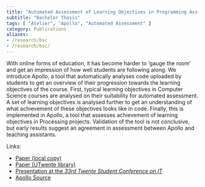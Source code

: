 ```yaml
---
title: "Automated Assessment of Learning Objectives in Programming Assignments"
subtitle: "Bachelor Thesis"
tags: [ "Atelier", "Apollo", "Automated Assessment" ]
category: Publications
aliases:
- /research/bsc
- /research/bsc/
---
```


With online forms of education, it has become harder to ‘gauge the room’ and get an impression of how well students are following along. We introduce Apollo, a tool that automatically analyses code uploaded by students to get an overview of their progression towards the learning objectives of the course. First, typical learning objectives in Computer Science courses are analysed on their suitability for automated assessment. A set of learning objectives is analysed further to get an understanding of what achievement of these objectives looks like in code. Finally, this is implemented in Apollo, a tool that assesses achievement of learning objectives in Processing projects. Validation of the tool is not conclusive, but early results suggest an agreement in assessment between Apollo and teaching assistants.

Links:

- [Paper (local copy)]({attach}paper.pdf)
- [Paper (UTwente library)](http://purl.utwente.nl/essays/81970)
- [Presentation at the *33rd Twente Student Conference on IT*](https://vimeo.com/435049487)
- [Apollo Source](https://github.com/arthurrump/apollo)
